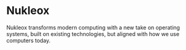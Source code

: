 # Nukleox

Nukleox transforms modern computing with a new take on operating systems, built on existing technologies, but aligned with how we use computers today. 
